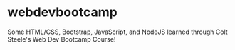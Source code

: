 # webdevbootcamp
Some HTML/CSS, Bootstrap, JavaScript, and NodeJS learned through Colt Steele's Web Dev Bootcamp Course!
